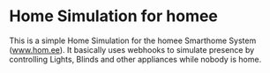 # Home Simulation for homee

This is a simple Home Simulation for the homee Smarthome System (www.hom.ee).
It basically uses webhooks to simulate presence by controlling Lights, Blinds and other appliances while nobody is home.
